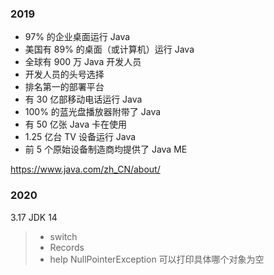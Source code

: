 ### 2019
* 97% 的企业桌面运行 Java
* 美国有 89% 的桌面（或计算机）运行 Java
* 全球有 900 万 Java 开发人员
* 开发人员的头号选择
* 排名第一的部署平台
* 有 30 亿部移动电话运行 Java
* 100% 的蓝光盘播放器附带了 Java
* 有 50 亿张 Java 卡在使用
* 1.25 亿台 TV 设备运行 Java
* 前 5 个原始设备制造商均提供了 Java ME

https://www.java.com/zh_CN/about/

### 2020
3.17  JDK 14
> * switch
> * Records
> * help NullPointerException  可以打印具体哪个对象为空
